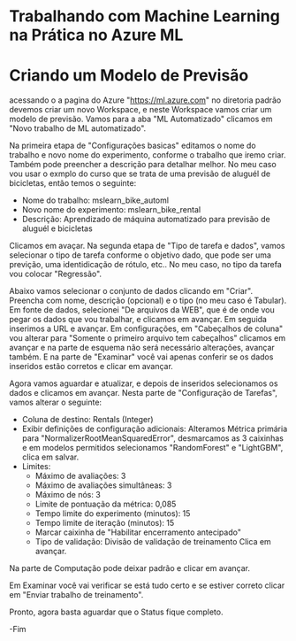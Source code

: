 # Trabalhando com Machine Learning na Prática no Azure ML

# Criando um Modelo de Previsão

acessando o a pagina do Azure "https://ml.azure.com" no diretoria padrão devemos criar um novo Workspace, e neste Workspace vamos criar um modelo de previsão.
Vamos para a aba "ML Automatizado" clicamos em "Novo trabalho de ML automatizado".

Na primeira etapa de "Configurações basicas"  editamos o nome do trabalho e novo nome do experimento, conforme o trabalho que iremo criar. Também pode preencher a descrição para detalhar melhor. No meu caso vou usar o exmplo do curso que se trata de uma previsão de aluguél de bicicletas, então temos o seguinte:

- Nome do trabalho: mslearn_bike_automl
- Novo nome do experimento: mslearn_bike_rental
- Descrição: Aprendizado de máquina automatizado para previsão de aluguél e bicicletas

Clicamos em avaçar.
Na segunda etapa de "Tipo de tarefa e dados", vamos selecionar o tipo de tarefa conforme o objetivo dado, que pode ser uma previção, uma identidicação de rótulo, etc..
No meu caso, no tipo da tarefa vou colocar "Regressão".

Abaixo vamos selecionar o conjunto de dados clicando em "Criar". Preencha com nome, descrição (opcional) e o tipo (no meu caso é Tabular). Em fonte de dados, selecionei "De arquivos da WEB", que é de onde vou pegar os dados que vou trabalhar, e clicamos em avançar. Em seguida inserimos a URL e avançar. Em configurações, em "Cabeçalhos de coluna" vou alterar para "Somente o primeiro arquivo tem cabeçalhos" clicamos em avançar e na parte de esquema não será necessário alterações, avançar também. E na parte de "Examinar" você vai apenas conferir se os dados inseridos estão corretos e clicar em avançar.

Agora vamos aguardar e atualizar, e depois de inseridos selecionamos os dados e clicamos em avançar. Nesta parte de "Configuração de Tarefas", vamos alterar o seguinte:

- Coluna de destino: Rentals (Integer)
- Exibir definições de configuração adicionais: Alteramos Métrica primária para "NormalizerRootMeanSquaredError", desmarcamos as 3 caixinhas e em modelos permitidos selecionamos "RandomForest" e "LightGBM", clica em salvar.
- Limites:
  - Máximo de avaliações: 3
  - Máximo de avaliações simultâneas: 3
  - Máximo de nós: 3
  - Limite de pontuação da métrica: 0,085
  - Tempo limite do experimento (minutos): 15
  - Tempo limite de iteração (minutos): 15
  - Marcar caixinha de "Habilitar encerramento antecipado"
  - Tipo de validação: Divisão de validação de treinamento
Clica em avançar.

Na parte de Computação pode deixar padrão e clicar em avançar.

Em Examinar você vai verificar se está tudo certo e se estiver correto clicar em "Enviar trabalho de treinamento".

Pronto, agora basta aguardar que o Status fique completo.

-Fim



